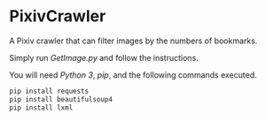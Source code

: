 # PixivCrawler
A Pixiv crawler that can filter images by the numbers of bookmarks.

Simply run _GetImage.py_ and follow the instructions.

You will need _Python 3_, _pip_, and the following commands executed.

```bash
pip install requests
pip install beautifulsoup4
pip install lxml
```
